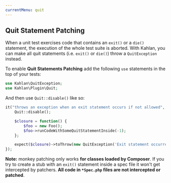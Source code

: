 ```yaml
---
currentMenu: quit
---
```


## Quit Statement Patching

When a unit test exercises code that contains an `exit()` or a `die()` statement, the execution of the whole test suite is aborted. With Kahlan, you can make all quit statements (i.e. `exit()` or `die()`) throw a `QuitException` instead.

To enable **Quit Statements Patching** add the following `use` statements in the top of your tests:

```php
use Kahlan\QuitException;
use Kahlan\Plugin\Quit;
```

And then use `Quit::disable()` like so:

```php
it("throws an exception when an exit statement occurs if not allowed", function() {
    Quit::disable();

    $closure = function() {
        $foo = new Foo();
        $foo->runCodeWithSomeQuitStatementInside(-1);
    };

    expect($closure)->toThrow(new QuitException('Exit statement occurred', -1));
});
```

**Note:** monkey patching only works **for classes loaded by Composer**. If you try to create a stub with an `exit()` statement inside a spec file it won't get intercepted by patchers. **All code in `*Spec.php` files are not intercepted or patched**.

